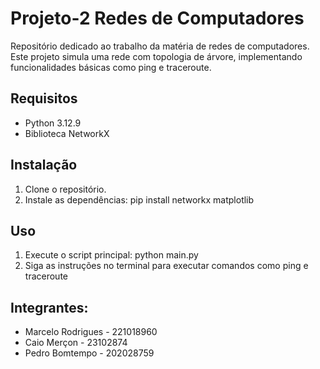 # Projeto-2 Redes de Computadores

Repositório dedicado ao trabalho da matéria de redes de computadores. Este projeto simula uma rede com topologia de árvore, implementando funcionalidades básicas como ping e traceroute.

## Requisitos
- Python 3.12.9
- Biblioteca NetworkX

## Instalação
1. Clone o repositório.
2. Instale as dependências:
    pip install networkx matplotlib

## Uso
1. Execute o script principal:
    python main.py
2. Siga as instruções no terminal para executar comandos como ping e traceroute

## Integrantes:
- Marcelo Rodrigues - 221018960
- Caio Merçon - 23102874
- Pedro Bomtempo - 202028759 
